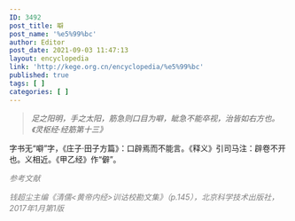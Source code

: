 ```yaml
---
ID: 3492
post_title: 噼
post_name: '%e5%99%bc'
author: Editor
post_date: 2021-09-03 11:47:13
layout: encyclopedia
link: 'http://kege.org.cn/encyclopedia/%e5%99%bc'
published: true
tags: [ ]
categories: [ ]
---
```

<blockquote><em>足之阳明，手之太阳，筋急则口目为噼，眦急不能卒视，治皆如右方也。《灵枢经·经筋第十三》</em></blockquote>
字书无“噼”字，《庄子·田子方篇》：口辟焉而不能言。《释义》引司马注：辟卷不开也。义相近。《甲乙经》作“僻”。

<span style="color: #808080;"><em>参考文献</em></span>

<span style="color: #808080;"><em>钱超尘主编《清儒&lt;黄帝内经&gt;训诂校勘文集》（p.145），北京科学技术出版社，2017年1月第1版</em></span>